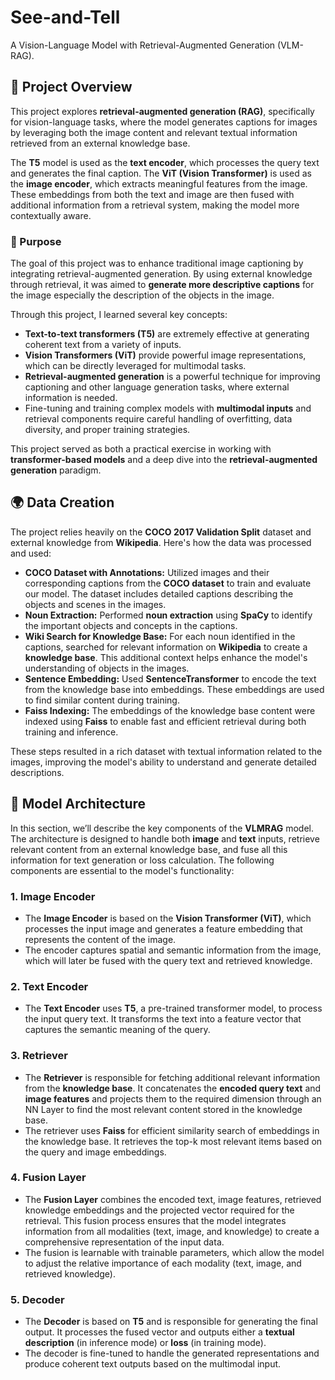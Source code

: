 # See-and-Tell
A Vision-Language Model with Retrieval-Augmented Generation (VLM-RAG).

## 📜 Project Overview
This project explores **retrieval-augmented generation (RAG)**, specifically for vision-language tasks, where the model generates captions for images by leveraging both the image content and relevant textual information retrieved from an external knowledge base.

The **T5** model is used as the **text encoder**, which processes the query text and generates the final caption. The **ViT (Vision Transformer)** is used as the **image encoder**, which extracts meaningful features from the image. These embeddings from both the text and image are then fused with additional information from a retrieval system, making the model more contextually aware.

### 🎯 Purpose
The goal of this project was to enhance traditional image captioning by integrating retrieval-augmented generation. By using external knowledge through retrieval, it was aimed to **generate more descriptive captions** for the image especially the description of the objects in the image.

Through this project, I learned several key concepts:
- **Text-to-text transformers (T5)** are extremely effective at generating coherent text from a variety of inputs.
- **Vision Transformers (ViT)** provide powerful image representations, which can be directly leveraged for multimodal tasks.
- **Retrieval-augmented generation** is a powerful technique for improving captioning and other language generation tasks, where external information is needed.
- Fine-tuning and training complex models with **multimodal inputs** and retrieval components require careful handling of overfitting, data diversity, and proper training strategies.

This project served as both a practical exercise in working with **transformer-based models** and a deep dive into the **retrieval-augmented generation** paradigm.

## 🌍 Data Creation

The project relies heavily on the **COCO 2017 Validation Split** dataset and external knowledge from **Wikipedia**. Here's how the data was processed and used:

- **COCO Dataset with Annotations:** Utilized images and their corresponding captions from the **COCO dataset** to train and evaluate our model. The dataset includes detailed captions describing the objects and scenes in the images.
- **Noun Extraction:** Performed **noun extraction** using **SpaCy** to identify the important objects and concepts in the captions.
- **Wiki Search for Knowledge Base:** For each noun identified in the captions, searched for relevant information on **Wikipedia** to create a **knowledge base**. This additional context helps enhance the model's understanding of objects in the images.
- **Sentence Embedding:** Used **SentenceTransformer** to encode the text from the knowledge base into embeddings. These embeddings are used to find similar content during training.
- **Faiss Indexing:** The embeddings of the knowledge base content were indexed using **Faiss** to enable fast and efficient retrieval during both training and inference.

These steps resulted in a rich dataset with textual information related to the images, improving the model's ability to understand and generate detailed descriptions.

## 🚀 Model Architecture

In this section, we’ll describe the key components of the **VLMRAG** model. The architecture is designed to handle both **image** and **text** inputs, retrieve relevant content from an external knowledge base, and fuse all this information for text generation or loss calculation. The following components are essential to the model's functionality:

### **1. Image Encoder**
- The **Image Encoder** is based on the **Vision Transformer (ViT)**, which processes the input image and generates a feature embedding that represents the content of the image.
- The encoder captures spatial and semantic information from the image, which will later be fused with the query text and retrieved knowledge.

### **2. Text Encoder**
- The **Text Encoder** uses **T5**, a pre-trained transformer model, to process the input query text. It transforms the text into a feature vector that captures the semantic meaning of the query.

### **3. Retriever**
- The **Retriever** is responsible for fetching additional relevant information from the **knowledge base**. It concatenates the **encoded query text** and **image features** and projects them to the required dimension through an NN Layer to find the most relevant content stored in the knowledge base.
- The retriever uses **Faiss** for efficient similarity search of embeddings in the knowledge base. It retrieves the top-k most relevant items based on the query and image embeddings.

### **4. Fusion Layer**
- The **Fusion Layer** combines the encoded text, image features, retrieved knowledge embeddings and the projected vector required for the retrieval. This fusion process ensures that the model integrates information from all modalities (text, image, and knowledge) to create a comprehensive representation of the input data.
- The fusion is learnable with trainable parameters, which allow the model to adjust the relative importance of each modality (text, image, and retrieved knowledge).

### **5. Decoder**
- The **Decoder** is based on **T5** and is responsible for generating the final output. It processes the fused vector and outputs either a **textual description** (in inference mode) or **loss** (in training mode).
- The decoder is fine-tuned to handle the generated representations and produce coherent text outputs based on the multimodal input.
